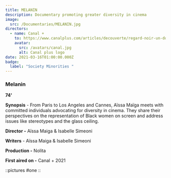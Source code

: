 ```yaml
---
title: MELANIN
description: Documentary promoting greater diversity in cinema
image:
  src: /Documentaries/MELANIN.jpg
directors:
  - name: Canal +
    to: https://www.canalplus.com/articles/decouverte/regard-noir-un-doc-salutaire-sur-le-manque-de-diversite-au-cinema
    avatar:
      src: /avatars/canal.jpg
      alt: Canal plus logo
date: 2021-03-16T01:00:00.000Z
badge:
  label: "Society Minorities "
---
```


### Melanin

**74'**

**Synopsis** - From Paris to Los Angeles and Cannes, Aïssa Maïga meets with committed individuals advocating for diversity in cinema. They share their perspectives on the representation of Black women on screen and address issues like stereotypes and the glass ceiling.

**Director -** Aïssa Maiga & Isabelle Simeoni

**Writers** - Aïssa Maiga & Isabelle Simeoni

**Production -** Nolita

**First aired on -** Canal + 2021

::pictures
#one
::
